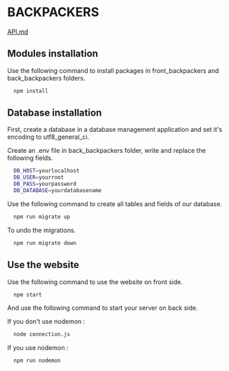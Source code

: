 # BACKPACKERS

[API.md](/docs/API.md)

## Modules installation

Use the following command to install packages in front_backpackers and back_backpackers folders.

```bash
  npm install
```

## Database installation

First, create a database in a database management application and set it's encoding to utf8_general_ci.

Create an .env file in back_backpackers folder, write and replace the following fields.

```bash
  DB_HOST=yourlocalhost
  DB_USER=yourroot
  DB_PASS=yourpassword
  DB_DATABASE=yourdatabasename
```

Use the following command to create all tables and fields of our database.

```bash
  npm run migrate up
```

To undo the migrations.

```bash
  npm run migrate down
```

## Use the website

Use the following command to use the website on front side.

```bash
  npm start
```

And use the following command to start your server on back side.

If you don't use nodemon :

```bash
  node connection.js
```

If you use nodemon :

```bash
  npm run nodemon
```
